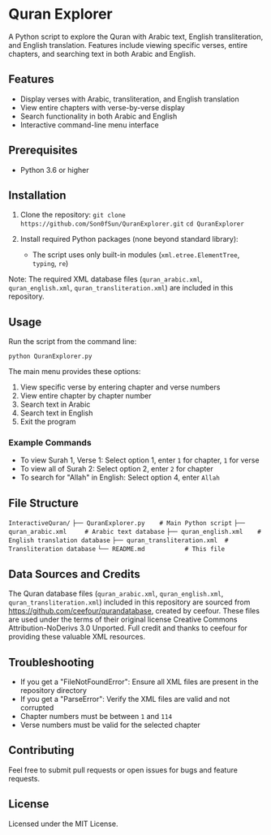 # Quran Explorer

A Python script to explore the Quran with Arabic text, English transliteration, and English translation. Features include viewing specific verses, entire chapters, and searching text in both Arabic and English.

## Features
- Display verses with Arabic, transliteration, and English translation
- View entire chapters with verse-by-verse display
- Search functionality in both Arabic and English
- Interactive command-line menu interface

## Prerequisites
- Python 3.6 or higher

## Installation

1. Clone the repository:
```git clone https://github.com/Son0fSun/QuranExplorer.git```
```cd QuranExplorer```

2. Install required Python packages (none beyond standard library):
   - The script uses only built-in modules (```xml.etree.ElementTree```, ```typing```, ```re```)

Note: The required XML database files (```quran_arabic.xml```, ```quran_english.xml```, ```quran_transliteration.xml```) are included in this repository.

## Usage

Run the script from the command line:

```python QuranExplorer.py```

The main menu provides these options:
1. View specific verse by entering chapter and verse numbers
2. View entire chapter by chapter number
3. Search text in Arabic
4. Search text in English
5. Exit the program

### Example Commands
- To view Surah 1, Verse 1: Select option 1, enter ```1``` for chapter, ```1``` for verse
- To view all of Surah 2: Select option 2, enter ```2``` for chapter
- To search for "Allah" in English: Select option 4, enter ```Allah```

## File Structure
```InteractiveQuran/```
```├── QuranExplorer.py    # Main Python script```
```├── quran_arabic.xml     # Arabic text database```
```├── quran_english.xml    # English translation database```
```├── quran_transliteration.xml  # Transliteration database```
```└── README.md           # This file```

## Data Sources and Credits
The Quran database files (```quran_arabic.xml```, ```quran_english.xml```, ```quran_transliteration.xml```) included in this repository are sourced from https://github.com/ceefour/qurandatabase, created by ceefour. These files are used under the terms of their original license Creative Commons Attribution-NoDerivs 3.0 Unported. Full credit and thanks to ceefour for providing these valuable XML resources.

## Troubleshooting
- If you get a "FileNotFoundError": Ensure all XML files are present in the repository directory
- If you get a "ParseError": Verify the XML files are valid and not corrupted
- Chapter numbers must be between ```1``` and ```114```
- Verse numbers must be valid for the selected chapter

## Contributing
Feel free to submit pull requests or open issues for bugs and feature requests.

## License
Licensed under the MIT License.
